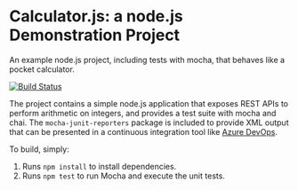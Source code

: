 Calculator.js: a node.js Demonstration Project
==============================================
An example node.js project, including tests with mocha, that behaves like
a pocket calculator.

[![Build Status](https://dev.azure.com/jbaz400training/Agile%20Planning%20and%20Portfolio%20Management%20with%20Azure%20Boards/_apis/build/status/jbaz40.calculator?branchName=refs%2Fpull%2F1%2Fmerge)](https://dev.azure.com/jbaz400training/Agile%20Planning%20and%20Portfolio%20Management%20with%20Azure%20Boards/_build/latest?definitionId=5&branchName=refs%2Fpull%2F1%2Fmerge)

The project contains a simple node.js application that exposes REST APIs
to perform arithmetic on integers, and provides a test suite with mocha
and chai.  The `mocha-junit-reporters` package is included to provide XML
output that can be presented in a continuous integration tool like
[Azure DevOps](https://azure.com/devops).

To build, simply:

1. Runs `npm install` to install dependencies.
2. Runs `npm test` to run Mocha and execute the unit tests.

